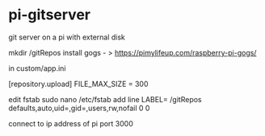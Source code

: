 # pi-gitserver
git server on a pi with external disk

mkdir /gitRepos
install gogs - > https://pimylifeup.com/raspberry-pi-gogs/

in custom/app.ini

[repository.upload]
FILE_MAX_SIZE = 300


edit fstab 
sudo nano /etc/fstab
add line
LABEL=<disk label> /gitRepos <file system> defaults,auto,uid=<uid of git user>,gid=<gid of git user>,users,rw,nofail 0 0

connect to ip address of pi port 3000
